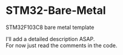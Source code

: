 # STM32-Bare-Metal
  
STM32F103C8 bare metal template  
  
I'll add a detailed description ASAP.  
For now just read the comments in the code.  
